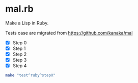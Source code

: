 # mal.rb

Make a Lisp in Ruby.

Tests case are migrated from https://github.com/kanaka/mal

- [x] Step 0
- [x] Step 1
- [x] Step 2
- [x] Step 3
- [x] Step 4

```bash
make "test^ruby^stepX"
```
